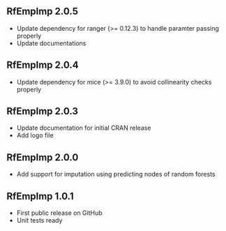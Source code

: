 ## RfEmpImp 2.0.5
* Update dependency for ranger (>= 0.12.3) to handle paramter passing properly
* Update documentations

## RfEmpImp 2.0.4
* Update dependency for mice (>= 3.9.0) to avoid collinearity checks properly

## RfEmpImp 2.0.3
* Update documentation for initial CRAN release
* Add logo file

## RfEmpImp 2.0.0
* Add support for imputation using predicting nodes of random forests

## RfEmpImp 1.0.1
* First public release on GitHub
* Unit tests ready

